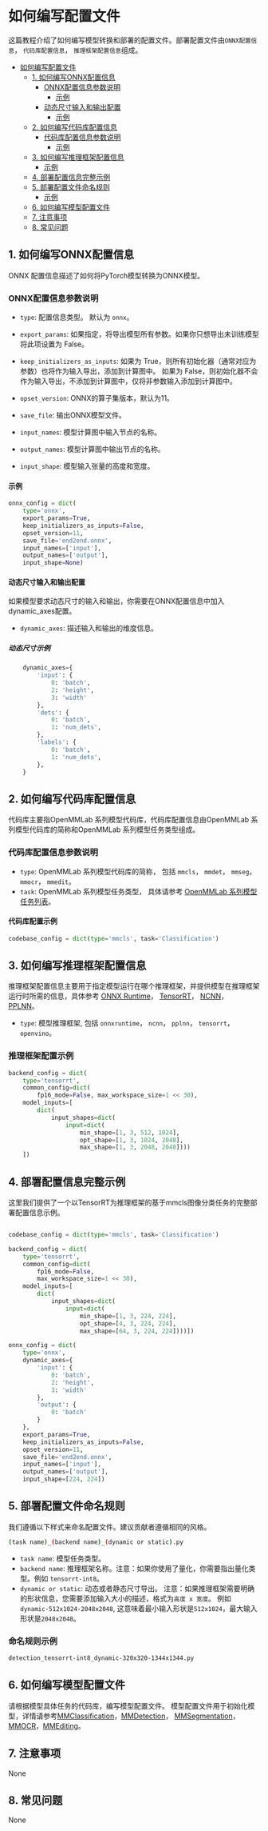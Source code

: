 # 如何编写配置文件

<!-- This tutorial describes how to write a config for model conversion and deployment. A deployment config includes `onnx config`, `codebase config`, `backend config`. -->
这篇教程介绍了如何编写模型转换和部署的配置文件。部署配置文件由`ONNX配置信息`， `代码库配置信息`， `推理框架配置信息`组成。

<!-- TOC -->

- [如何编写配置文件](#如何编写配置文件)
  - [1. 如何编写ONNX配置信息](#1-如何编写onnx配置信息)
    - [ONNX配置信息参数说明](#onnx配置信息参数说明)
      - [示例](#示例)
    - [动态尺寸输入和输出配置](#动态尺寸输入和输出配置)
      - [示例](#示例-1)
  - [2. 如何编写代码库配置信息](#2-如何编写代码库配置信息)
    - [代码库配置信息参数说明](#代码库配置信息参数说明)
      - [示例](#示例-2)
  - [3. 如何编写推理框架配置信息](#3-如何编写推理框架配置信息)
    - [示例](#示例-3)
  - [4. 部署配置信息完整示例](#4-部署配置信息完整示例)
  - [5. 部署配置文件命名规则](#5-部署配置文件命名规则)
    - [示例](#示例-4)
  - [6. 如何编写模型配置文件](#6-如何编写模型配置文件)
  - [7. 注意事项](#7-注意事项)
  - [8. 常见问题](#8-常见问题)

<!-- TOC -->

## 1. 如何编写ONNX配置信息

ONNX 配置信息描述了如何将PyTorch模型转换为ONNX模型。

### ONNX配置信息参数说明

- `type`: 配置信息类型。 默认为 `onnx`。
- `export_params`: 如果指定，将导出模型所有参数。如果你只想导出未训练模型将此项设置为 False。
- `keep_initializers_as_inputs`:
如果为 True，则所有初始化器（通常对应为参数）也将作为输入导出，添加到计算图中。 如果为 False，则初始化器不会作为输入导出，不添加到计算图中，仅将非参数输入添加到计算图中。

- `opset_version`: ONNX的算子集版本，默认为11。
- `save_file`: 输出ONNX模型文件。
- `input_names`: 模型计算图中输入节点的名称。
- `output_names`: 模型计算图中输出节点的名称。
- `input_shape`: 模型输入张量的高度和宽度。

#### 示例

```python
onnx_config = dict(
    type='onnx',
    export_params=True,
    keep_initializers_as_inputs=False,
    opset_version=11,
    save_file='end2end.onnx',
    input_names=['input'],
    output_names=['output'],
    input_shape=None)
```

#### 动态尺寸输入和输出配置

如果模型要求动态尺寸的输入和输出，你需要在ONNX配置信息中加入dynamic_axes配置。

- `dynamic_axes`: 描述输入和输出的维度信息。

##### 动态尺寸示例

```python
    dynamic_axes={
        'input': {
            0: 'batch',
            2: 'height',
            3: 'width'
        },
        'dets': {
            0: 'batch',
            1: 'num_dets',
        },
        'labels': {
            0: 'batch',
            1: 'num_dets',
        },
    }
```

## 2. 如何编写代码库配置信息

代码库主要指OpenMMLab 系列模型代码库，代码库配置信息由OpenMMLab 系列模型代码库的简称和OpenMMLab 系列模型任务类型组成。

### 代码库配置信息参数说明

- `type`: OpenMMLab 系列模型代码库的简称， 包括 `mmcls`， `mmdet`， `mmseg`， `mmocr`， `mmedit`。
- `task`: OpenMMLab 系列模型任务类型， 具体请参考 [OpenMMLab 系列模型任务列表](#list-of-tasks-in-all-codebases)。

#### 代码库配置示例

```python
codebase_config = dict(type='mmcls', task='Classification')
```

## 3. 如何编写推理框架配置信息

推理框架配置信息主要用于指定模型运行在哪个推理框架，并提供模型在推理框架运行时所需的信息，具体参考 [ONNX Runtime](https://github.com/open-mmlab/mmdeploy/blob/master/docs/en/backends/onnxruntime.md)， [TensorRT](https://github.com/open-mmlab/mmdeploy/blob/master/docs/en/backends/tensorrt.md)， [NCNN](https://github.com/open-mmlab/mmdeploy/blob/master/docs/en/backends/ncnn.md)， [PPLNN](https://github.com/open-mmlab/mmdeploy/blob/master/docs/en/backends/pplnn.md)。

- `type`: 模型推理框架, 包括 `onnxruntime`， `ncnn`， `pplnn`， `tensorrt`， `openvino`。

### 推理框架配置示例

```python
backend_config = dict(
    type='tensorrt',
    common_config=dict(
        fp16_mode=False, max_workspace_size=1 << 30),
    model_inputs=[
        dict(
            input_shapes=dict(
                input=dict(
                    min_shape=[1, 3, 512, 1024],
                    opt_shape=[1, 3, 1024, 2048],
                    max_shape=[1, 3, 2048, 2048])))
    ])
```

## 4. 部署配置信息完整示例

这里我们提供了一个以TensorRT为推理框架的基于mmcls图像分类任务的完整部署配置信息示例。

```python

codebase_config = dict(type='mmcls', task='Classification')

backend_config = dict(
    type='tensorrt',
    common_config=dict(
        fp16_mode=False,
        max_workspace_size=1 << 30),
    model_inputs=[
        dict(
            input_shapes=dict(
                input=dict(
                    min_shape=[1, 3, 224, 224],
                    opt_shape=[4, 3, 224, 224],
                    max_shape=[64, 3, 224, 224])))])

onnx_config = dict(
    type='onnx',
    dynamic_axes={
        'input': {
            0: 'batch',
            2: 'height',
            3: 'width'
        },
        'output': {
            0: 'batch'
        }
    },
    export_params=True,
    keep_initializers_as_inputs=False,
    opset_version=11,
    save_file='end2end.onnx',
    input_names=['input'],
    output_names=['output'],
    input_shape=[224, 224])
```

## 5. 部署配置文件命名规则

我们遵循以下样式来命名配置文件。建议贡献者遵循相同的风格。

```bash
(task name)_(backend name)_(dynamic or static).py
```

- `task name`: 模型任务类型。
- `backend name`: 推理框架名称。注意：如果你使用了量化，你需要指出量化类型。例如  `tensorrt-int8`。
- `dynamic or static`: 动态或者静态尺寸导出。 注意：如果推理框架需要明确的形状信息，您需要添加输入大小的描述，格式为`高度 x 宽度`。 例如 `dynamic-512x1024-2048x2048`, 这意味着最小输入形状是`512x1024`，最大输入形状是`2048x2048`。

### 命名规则示例

```bash
detection_tensorrt-int8_dynamic-320x320-1344x1344.py
```

## 6. 如何编写模型配置文件

请根据模型具体任务的代码库，编写模型配置文件。 模型配置文件用于初始化模型，详情请参考[MMClassification](https://github.com/open-mmlab/mmclassification/blob/master/docs/zh_CN/tutorials/config.md)，[MMDetection](https://github.com/open-mmlab/mmdetection/blob/master/docs/zh_cn/tutorials/config.md)， [MMSegmentation](https://github.com/open-mmlab/mmsegmentation/blob/master/docs/zh_cn/tutorials/config.md)， [MMOCR](https://github.com/open-mmlab/mmocr/blob/main/docs/en/tutorials/config.md)，[MMEditing](https://github.com/open-mmlab/mmediting/blob/master/docs/zh_cn/config.md)。

## 7. 注意事项

None

## 8. 常见问题

None
